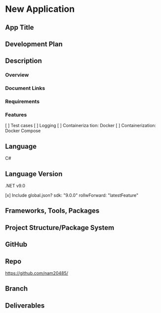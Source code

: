 # New Application

## App Title

## Development Plan

## Description

### Overview

### Document Links

### Requirements

### Features

[ ] Test cases
[ ] Logging
[ ] Containeriza tion: Docker
[ ] Containerization: Docker Compose

## Language

C#

## Language Version

.NET v9.0

[x] Include global.json?
sdk: "9.0.0"
rollwForward: "latestFeature"

## Frameworks, Tools, Packages

## Project Structure/Package System

## GitHub

## Repo

<https://github.com/nam20485/>

## Branch

## Deliverables
